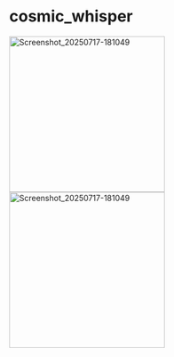 # cosmic_whisper

<img src="https://github.com/user-attachments/assets/86fa831e-915c-49ab-9c35-e4b84e795717" alt="Screenshot_20250717-181049" style="width:280px; height:auto;" />

<img src="https://github.com/user-attachments/assets/c7a06852-7e53-4d68-bd46-cf2b7ee04c00" alt="Screenshot_20250717-181049" style="width:280px; height:auto;" />
